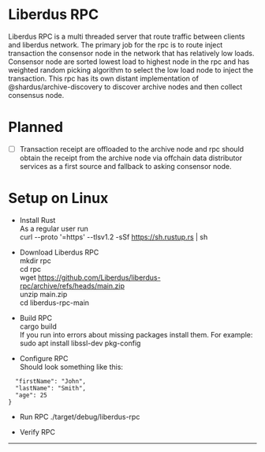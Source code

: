 # Liberdus RPC
Liberdus RPC is a multi threaded server that route traffic between clients and liberdus network. The primary job for the rpc is to route inject transaction the consensor node in the network that has relatively low loads. Consensor node are sorted lowest load to highest node in the rpc and has weighted random picking algorithm to select the low load node to inject the transaction. This rpc has its own distant implementation of @shardus/archive-discovery to discover archive nodes and then collect consensus node.

# Planned
- [ ] Transaction receipt are offloaded to the archive node and rpc should obtain the receipt from the archive node via offchain data distributor services as a first source and fallback to asking consensor node. 

# Setup on Linux
- Install Rust  
  As a regular user run  
  curl --proto '=https' --tlsv1.2 -sSf https://sh.rustup.rs | sh

- Download Liberdus RPC  
  mkdir rpc  
  cd rpc  
  wget https://github.com/Liberdus/liberdus-rpc/archive/refs/heads/main.zip  
  unzip main.zip  
  cd liberdus-rpc-main

- Build RPC  
  cargo build  
  If you run into errors about missing packages install them. For example: sudo apt install libssl-dev pkg-config  

- Configure RPC  
  Should look something like this:  
```{
  "firstName": "John",
  "lastName": "Smith",
  "age": 25
}
```


- Run RPC
  ./target/debug/liberdus-rpc  

- Verify RPC


---


